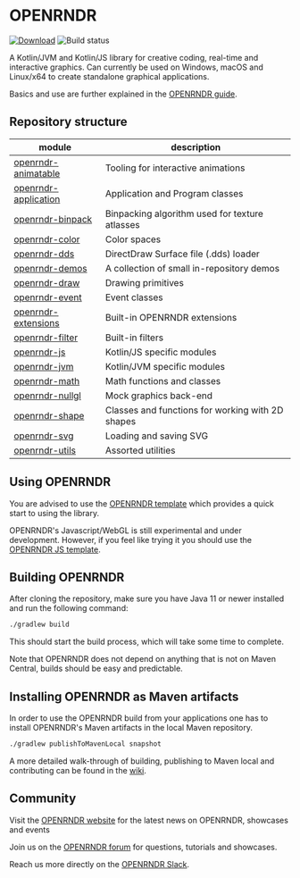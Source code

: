 # OPENRNDR

[![Download](https://maven-badges.herokuapp.com/maven-central/org.openrndr/openrndr-application/badge.svg)](https://mvnrepository.com/artifact/org.openrndr/openrndr-core)
![Build status](https://github.com/openrndr/openrndr/actions/workflows/tests.yml/badge.svg)

A Kotlin/JVM and Kotlin/JS library for creative coding, real-time and interactive graphics. Can currently be used on Windows, macOS and Linux/x64 to create standalone graphical applications.

Basics and use are further explained in the [OPENRNDR guide](https://guide.openrndr.org).

## Repository structure

| module                                       | description                                      |
|----------------------------------------------|--------------------------------------------------|
| [openrndr-animatable](openrndr-animatable)   | Tooling for interactive animations               |
| [openrndr-application](openrndr-application) | Application and Program classes                  |
| [openrndr-binpack](openrndr-binpack)         | Binpacking algorithm used for texture atlasses   |
| [openrndr-color](openrndr-color)             | Color spaces                                     |
| [openrndr-dds](openrndr-dds)                 | DirectDraw Surface file (.dds) loader            |
| [openrndr-demos](openrndr-demos)             | A collection of small in-repository demos        |
| [openrndr-draw](openrndr-draw)               | Drawing primitives                               |
| [openrndr-event](openrndr-event)             | Event classes                                    |
| [openrndr-extensions](openrndr-extensions)   | Built-in OPENRNDR extensions                     |
| [openrndr-filter](openrndr-filter)           | Built-in filters                                 |
| [openrndr-js](openrndr-js)                   | Kotlin/JS specific modules                       |
| [openrndr-jvm](openrndr-jvm)                 | Kotlin/JVM specific modules                      |
| [openrndr-math](openrndr-math)               | Math functions and classes                       |
| [openrndr-nullgl](openrndr-nullgl)           | Mock graphics back-end                           |
| [openrndr-shape](openrndr-shape)             | Classes and functions for working with 2D shapes |
| [openrndr-svg](openrndr-svg)                 | Loading and saving SVG                           |
| [openrndr-utils](openrndr-utils)             | Assorted utilities                               |

## Using OPENRNDR

You are advised to use the [OPENRNDR template](https://github.com/openrndr/openrndr-template) which provides a quick start to using the library.

OPENRNDR's Javascript/WebGL is still experimental and under development. However, if you feel like trying it you should use the 
[OPENRNDR JS template](https://github.com/openrndr/openrndr-js-template).


## Building OPENRNDR

After cloning the repository, make sure you have Java 11 or newer installed and run the following command:

```sh
./gradlew build
```

This should start the build process, which will take some time to complete.

Note that OPENRNDR does not depend on anything that is not on Maven Central, builds should be easy and predictable.

## Installing OPENRNDR as Maven artifacts

In order to use the OPENRNDR build from your applications one has to install OPENRNDR's Maven artifacts in the local Maven repository.

```sh
./gradlew publishToMavenLocal snapshot
```

A more detailed walk-through of building, publishing to Maven local and contributing can be found in the [wiki](https://github.com/openrndr/openrndr/wiki/Building-OPENRNDR-and-ORX).

## Community

Visit the [OPENRNDR website](https://openrndr.org) for the latest news on OPENRNDR, showcases and events 

Join us on the [OPENRNDR forum](https://openrndr.discourse.group) for questions, tutorials and showcases.

Reach us more directly on the [OPENRNDR Slack](https://join.slack.com/t/openrndr/shared_invite/zt-avkbk0as-AZEsN7kb4UNIpfmYfbAemw).
